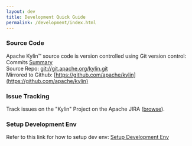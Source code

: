 ```yaml
---
layout: dev
title: Development Quick Guide
permalink: /development/index.html
---
```


### Source Code  
Apache Kylin™ source code is version controlled using Git version control:
Commits [Summary](https://git-wip-us.apache.org/repos/asf?p=kylin.git;a=summary)  
Source Repo: [git://git.apache.org/kylin.git](git://git.apache.org/kylin.git)  
Mirrored to Github: [https://github.com/apache/kylin](https://github.com/apache/kylin)

### Issue Tracking  
Track issues on the "Kylin" Project on the Apache JIRA ([browse](http://issues.apache.org/jira/browse/KYLIN)).

### Setup Development Env  
Refer to this link for how to setup dev env: [Setup Development Env](/development/dev_env.html)